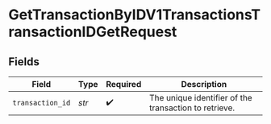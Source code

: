 # GetTransactionByIDV1TransactionsTransactionIDGetRequest


## Fields

| Field                                                 | Type                                                  | Required                                              | Description                                           |
| ----------------------------------------------------- | ----------------------------------------------------- | ----------------------------------------------------- | ----------------------------------------------------- |
| `transaction_id`                                      | *str*                                                 | :heavy_check_mark:                                    | The unique identifier of the transaction to retrieve. |